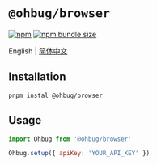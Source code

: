 # `@ohbug/browser`

[![npm](https://img.shields.io/npm/v/@ohbug/browser.svg?style=flat-square)](https://www.npmjs.com/package/@ohbug/browser)
[![npm bundle size](https://img.shields.io/bundlephobia/min/@ohbug/browser?style=flat-square)](https://bundlephobia.com/result?p=@ohbug/browser)

English | [简体中文](./README-zh_CN.md)

## Installation

```
pnpm instal @ohbug/browser
```

## Usage

```javascript
import Ohbug from '@ohbug/browser'

Ohbug.setup({ apiKey: 'YOUR_API_KEY' })
```
